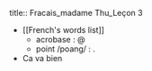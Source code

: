 title:: Fracais_madame Thu_Leçon 3

- [[French's words list]]
	- acrobase : @
	- point /poang/ : .
- Ca va bien